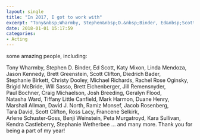```yaml
---
layout: single
title: "In 2017, I got to work with"
excerpt: "Tony&nbsp;Wharmby, Stephen&nbsp;D.&nbsp;Binder, Ed&nbsp;Scott, Katy&nbsp;Mixon, Linda&nbsp;Mendoza, Jason&nbsp;Kennedy, Brett&nbsp;Greenstein, Scott&nbsp;Clifton, Diedrich&nbsp;Bader, Stephanie&nbsp;Birkett, Christy&nbsp;Dooley, Michael&nbsp;Richards, ..."
date: 2018-01-01 15:17:59
categories:
- Acting
---
```

some amazing people, including:

Tony&nbsp;Wharmby, Stephen&nbsp;D.&nbsp;Binder, Ed&nbsp;Scott, Katy&nbsp;Mixon, Linda&nbsp;Mendoza, Jason&nbsp;Kennedy, Brett&nbsp;Greenstein, Scott&nbsp;Clifton, Diedrich&nbsp;Bader, Stephanie&nbsp;Birkett, Christy&nbsp;Dooley, Michael&nbsp;Richards, Rachel&nbsp;Rose&nbsp;Oginsky, Brigid&nbsp;McBride, Will&nbsp;Sasso, Brett&nbsp;Eichenberger, Jill&nbsp;Remensnyder, Paul&nbsp;Bochner, Craig&nbsp;Michaelson, Josh&nbsp;Breeding, Geralyn&nbsp;Flood, Natasha&nbsp;Ward, Tiffany&nbsp;Little&nbsp;Canfield, Mark&nbsp;Harmon, Duane&nbsp;Henry, Marshall&nbsp;Allman, David&nbsp;J.&nbsp;North, Ramiz&nbsp;Monsef, Jacob&nbsp;Rosenberg, Tara&nbsp;David, Scott&nbsp;Clifton, Ross&nbsp;Lacy, Francene&nbsp;Selkirk, Arlene&nbsp;Schuster&#8209;Goss, Benji&nbsp;Weinstein, Peta&nbsp;Murgatroyd, Kara&nbsp;Sullivan, Kendra&nbsp;Castleberry, Stephanie&nbsp;Wetherbee ... and many more. Thank you for being a part of my year!
